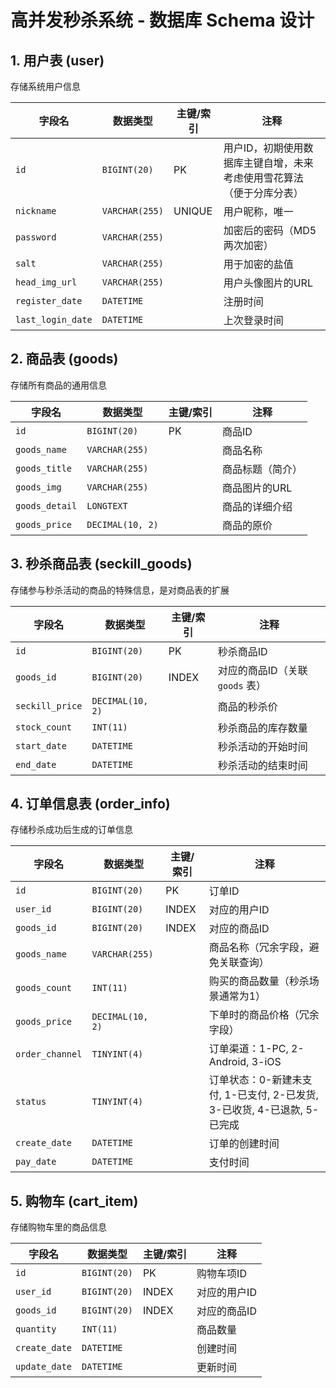 # 高并发秒杀系统 - 数据库 Schema 设计

## 1. 用户表 (user)

存储系统用户信息

| 字段名          | 数据类型       | 主键/索引 | 注释                               |
| --------------- | -------------- | --------- | ---------------------------------- |
| `id`            | `BIGINT(20)`   | PK        | 用户ID，初期使用数据库主键自增，未来考虑使用雪花算法（便于分库分表） |
| `nickname`      | `VARCHAR(255)` | UNIQUE    | 用户昵称，唯一                       |
| `password`      | `VARCHAR(255)` |           | 加密后的密码（MD5两次加密）          |
| `salt`          | `VARCHAR(255)` |           | 用于加密的盐值                       |
| `head_img_url`  | `VARCHAR(255)` |           | 用户头像图片的URL                    |
| `register_date` | `DATETIME`     |           | 注册时间                           |
| `last_login_date`| `DATETIME`     |           | 上次登录时间                         |

## 2. 商品表 (goods)

存储所有商品的通用信息

| 字段名         | 数据类型        | 主键/索引 | 注释               |
| -------------- | --------------- | --------- | ------------------ |
| `id`           | `BIGINT(20)`    | PK        | 商品ID             |
| `goods_name`   | `VARCHAR(255)`  |           | 商品名称           |
| `goods_title`  | `VARCHAR(255)`  |           | 商品标题（简介）   |
| `goods_img`    | `VARCHAR(255)`  |           | 商品图片的URL      |
| `goods_detail` | `LONGTEXT`      |           | 商品的详细介绍     |
| `goods_price`  | `DECIMAL(10, 2)`|           | 商品的原价         |

## 3. 秒杀商品表 (seckill_goods)

存储参与秒杀活动的商品的特殊信息，是对商品表的扩展

| 字段名          | 数据类型        | 主键/索引 | 注释                                   |
| --------------- | --------------- | --------- | -------------------------------------- |
| `id`            | `BIGINT(20)`    | PK        | 秒杀商品ID                             |
| `goods_id`      | `BIGINT(20)`    | INDEX     | 对应的商品ID（关联 `goods` 表）        |
| `seckill_price` | `DECIMAL(10, 2)`|           | 商品的秒杀价                           |
| `stock_count`   | `INT(11)`       |           | 秒杀商品的库存数量                     |
| `start_date`    | `DATETIME`      |           | 秒杀活动的开始时间                     |
| `end_date`      | `DATETIME`      |           | 秒杀活动的结束时间                     |

## 4. 订单信息表 (order_info)

存储秒杀成功后生成的订单信息

| 字段名        | 数据类型        | 主键/索引 | 注释                                                         |
| ------------- | --------------- | --------- | ------------------------------------------------------------ |
| `id`          | `BIGINT(20)`    | PK        | 订单ID                                                       |
| `user_id`     | `BIGINT(20)`    | INDEX     | 对应的用户ID                                                 |
| `goods_id`    | `BIGINT(20)`    | INDEX     | 对应的商品ID                                                 |
| `goods_name`  | `VARCHAR(255)`  |           | 商品名称（冗余字段，避免关联查询）                           |
| `goods_count` | `INT(11)`       |           | 购买的商品数量（秒杀场景通常为1）                            |
| `goods_price` | `DECIMAL(10, 2)`|           | 下单时的商品价格（冗余字段）                                 |
| `order_channel`| `TINYINT(4)`    |           | 订单渠道：1-PC, 2-Android, 3-iOS                             |
| `status`      | `TINYINT(4)`    |           | 订单状态：0-新建未支付, 1-已支付, 2-已发货, 3-已收货, 4-已退款, 5-已完成 |
| `create_date` | `DATETIME`      |           | 订单的创建时间                                               |
| `pay_date`    | `DATETIME`      |           | 支付时间                                                     |

## 5. 购物车 (cart_item)

存储购物车里的商品信息

| 字段名          | 数据类型        | 主键/索引 | 注释                                   |
| --------------- | --------------- | --------- | -------------------------------------- |
| `id`          | `BIGINT(20)`    | PK        | 购物车项ID 
| `user_id`     | `BIGINT(20)`    | INDEX     | 对应的用户ID                                                 |
| `goods_id`    | `BIGINT(20)`    | INDEX     | 对应的商品ID 
| `quantity` | `INT(11)`       |           | 商品数量
| `create_date` | `DATETIME`      |           | 创建时间 
| `update_date` | `DATETIME`      |           | 更新时间